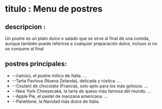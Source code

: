 # titulo : Menu de postres

## descripcion :
Un postre es un plato dulce o salado que se sirve al final de una comida, aunque también puede referirse a cualquier preparación dulce, incluso si no se consume al final

## postres principales:
* --iramisú, el postre mítico de Italia. ...
* --Tarta Pavlova (Nueva Zelanda), delicada y rústica. ...
* --Coulant de chocolate (Francia), solo apto para los más golosos. ...
* --New York Cheesecake, la tarta de queso más famosa del mundo. ...
* --Apple Pie, el pastel de manzana americana. ...
* --Panettone, la Navidad más dulce de Italia.
